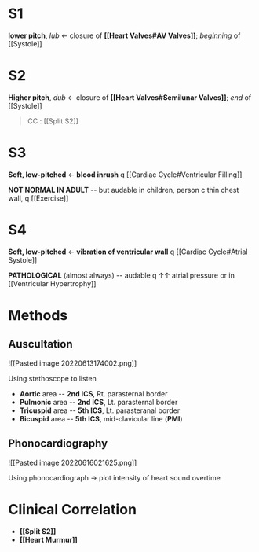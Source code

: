 # S1
**lower pitch**, *lub* ← closure of **[[Heart Valves#AV Valves]]**; *beginning* of [[Systole]]

# S2
**Higher pitch**, *dub* ← closure of **[[Heart Valves#Semilunar Valves]]**; *end* of [[Systole]]

> CC : [[Split S2]]

# S3
**Soft, low-pitched** ← **blood inrush** q [[Cardiac Cycle#Ventricular Filling]]

**NOT NORMAL IN ADULT** -- but audable in children, person c thin chest wall, q [[Exercise]]

# S4
**Soft, low-pitched** ← **vibration of ventricular wall** q [[Cardiac Cycle#Atrial Systole]]

**PATHOLOGICAL** (almost always) -- audable q ↑↑ atrial pressure or in [[Ventricular Hypertrophy]]

# Methods
## Auscultation

![[Pasted image 20220613174002.png]]

Using stethoscope to listen
- **Aortic** area -- **2nd ICS**, Rt. parasternal border
- **Pulmonic** area -- **2nd ICS**, Lt. parasternal border
- **Tricuspid** area -- **5th ICS**, Lt. parasteranal border
- **Bicuspid** area -- **5th ICS**, mid-clavicular line (**PMI**)

## Phonocardiography

![[Pasted image 20220616021625.png]]

Using phonocardiograph → plot intensity of heart sound overtime

# Clinical Correlation
- **[[Split S2]]** 
- **[[Heart Murmur]]**
